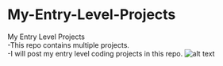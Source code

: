 # My-Entry-Level-Projects
My Entry Level Projects<br>
-This repo contains multiple projects.<br>
-I will post my entry level coding projects in this repo.                                                ![alt text](https://cdn.dribbble.com/users/330915/screenshots/3587000/10_coding_dribbble.gif)

